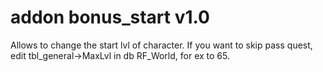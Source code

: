 # addon bonus_start v1.0

Allows to change the start lvl of character.
If you want to skip pass quest, edit tbl_general->MaxLvl in db RF_World, for ex to 65.